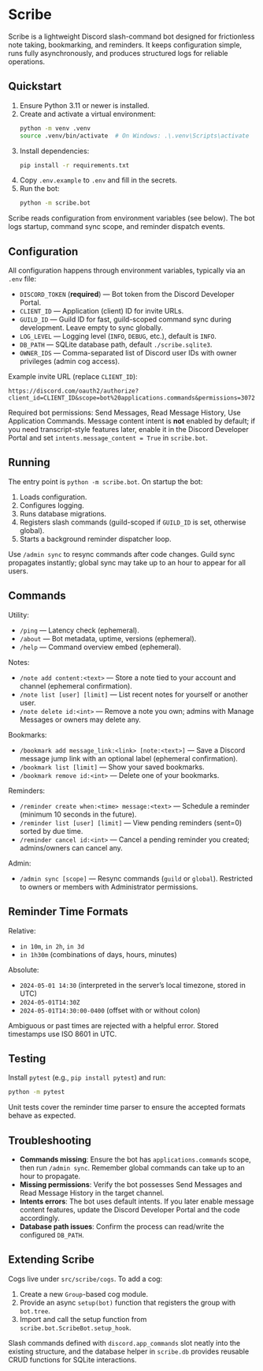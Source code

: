 ﻿# Scribe

Scribe is a lightweight Discord slash-command bot designed for frictionless note taking, bookmarking, and reminders. It keeps configuration simple, runs fully asynchronously, and produces structured logs for reliable operations.

## Quickstart

1. Ensure Python 3.11 or newer is installed.
2. Create and activate a virtual environment:
   ```bash
   python -m venv .venv
   source .venv/bin/activate  # On Windows: .\.venv\Scripts\activate
   ```
3. Install dependencies:
   ```bash
   pip install -r requirements.txt
   ```
4. Copy `.env.example` to `.env` and fill in the secrets.
5. Run the bot:
   ```bash
   python -m scribe.bot
   ```

Scribe reads configuration from environment variables (see below). The bot logs startup, command sync scope, and reminder dispatch events.

## Configuration

All configuration happens through environment variables, typically via an `.env` file:

- `DISCORD_TOKEN` (**required**) — Bot token from the Discord Developer Portal.
- `CLIENT_ID` — Application (client) ID for invite URLs.
- `GUILD_ID` — Guild ID for fast, guild-scoped command sync during development. Leave empty to sync globally.
- `LOG_LEVEL` — Logging level (`INFO`, `DEBUG`, etc.), default is `INFO`.
- `DB_PATH` — SQLite database path, default `./scribe.sqlite3`.
- `OWNER_IDS` — Comma-separated list of Discord user IDs with owner privileges (admin cog access).

Example invite URL (replace `CLIENT_ID`):
```
https://discord.com/oauth2/authorize?client_id=CLIENT_ID&scope=bot%20applications.commands&permissions=3072
```

Required bot permissions: Send Messages, Read Message History, Use Application Commands. Message content intent is **not** enabled by default; if you need transcript-style features later, enable it in the Discord Developer Portal and set `intents.message_content = True` in `scribe.bot`.

## Running

The entry point is `python -m scribe.bot`. On startup the bot:

1. Loads configuration.
2. Configures logging.
3. Runs database migrations.
4. Registers slash commands (guild-scoped if `GUILD_ID` is set, otherwise global).
5. Starts a background reminder dispatcher loop.

Use `/admin sync` to resync commands after code changes. Guild sync propagates instantly; global sync may take up to an hour to appear for all users.

## Commands

Utility:
- `/ping` — Latency check (ephemeral).
- `/about` — Bot metadata, uptime, versions (ephemeral).
- `/help` — Command overview embed (ephemeral).

Notes:
- `/note add content:<text>` — Store a note tied to your account and channel (ephemeral confirmation).
- `/note list [user] [limit]` — List recent notes for yourself or another user.
- `/note delete id:<int>` — Remove a note you own; admins with Manage Messages or owners may delete any.

Bookmarks:
- `/bookmark add message_link:<link> [note:<text>]` — Save a Discord message jump link with an optional label (ephemeral confirmation).
- `/bookmark list [limit]` — Show your saved bookmarks.
- `/bookmark remove id:<int>` — Delete one of your bookmarks.

Reminders:
- `/reminder create when:<time> message:<text>` — Schedule a reminder (minimum 10 seconds in the future).
- `/reminder list [user] [limit]` — View pending reminders (sent=0) sorted by due time.
- `/reminder cancel id:<int>` — Cancel a pending reminder you created; admins/owners can cancel any.

Admin:
- `/admin sync [scope]` — Resync commands (`guild` or `global`). Restricted to owners or members with Administrator permissions.

## Reminder Time Formats

Relative:
- `in 10m`, `in 2h`, `in 3d`
- `in 1h30m` (combinations of days, hours, minutes)

Absolute:
- `2024-05-01 14:30` (interpreted in the server’s local timezone, stored in UTC)
- `2024-05-01T14:30Z`
- `2024-05-01T14:30:00-0400` (offset with or without colon)

Ambiguous or past times are rejected with a helpful error. Stored timestamps use ISO 8601 in UTC.

## Testing

Install `pytest` (e.g., `pip install pytest`) and run:

```bash
python -m pytest
```

Unit tests cover the reminder time parser to ensure the accepted formats behave as expected.

## Troubleshooting

- **Commands missing**: Ensure the bot has `applications.commands` scope, then run `/admin sync`. Remember global commands can take up to an hour to propagate.
- **Missing permissions**: Verify the bot possesses Send Messages and Read Message History in the target channel.
- **Intents errors**: The bot uses default intents. If you later enable message content features, update the Discord Developer Portal and the code accordingly.
- **Database path issues**: Confirm the process can read/write the configured `DB_PATH`.

## Extending Scribe

Cogs live under `src/scribe/cogs`. To add a cog:

1. Create a new `Group`-based cog module.
2. Provide an async `setup(bot)` function that registers the group with `bot.tree`.
3. Import and call the setup function from `scribe.bot.ScribeBot.setup_hook`.

Slash commands defined with `discord.app_commands` slot neatly into the existing structure, and the database helper in `scribe.db` provides reusable CRUD functions for SQLite interactions.
